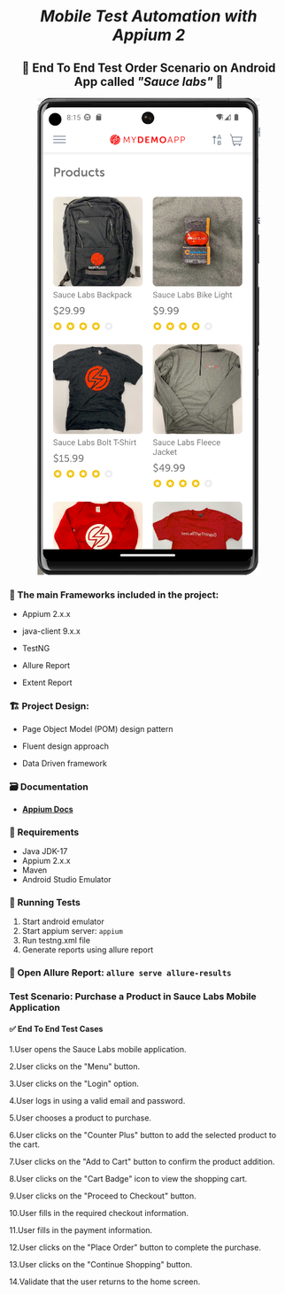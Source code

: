 <div align="center">
 
 #  *Mobile Test Automation with Appium 2* 
## 📱   End To End Test Order Scenario on Android App called *"Sauce labs"*  📱

![img.png](img.png)

 </div>
 
 ### 📝 The main Frameworks included in the project:

 * Appium 2.x.x

 * java-client 9.x.x 
 
 * TestNG
 
 * Allure Report

 * Extent Report
 
 ### 🏗️ Project Design:

 * Page Object Model (POM) design pattern
 
 * Fluent design approach
 
 * Data Driven framework

 
 ### 🗃️ Documentation
* **[Appium Docs](http://appium.io/docs/en/2.0/quickstart/)**
 
 ### 🚧 Requirements

* Java JDK-17 
* Appium 2.x.x
* Maven
* Android Studio Emulator 

 ### 🚀 Running Tests

1. Start android emulator
2. Start appium server: `appium` 
3. Run testng.xml file 
4. Generate reports using allure report


### 📄 Open Allure Report: `allure serve allure-results`


### Test Scenario: Purchase a Product in Sauce Labs Mobile Application
#### ✅ End To End Test Cases

1.User opens the Sauce Labs mobile application.

2.User clicks on the "Menu" button.

3.User clicks on the "Login" option.

4.User logs in using a valid email and password.

5.User chooses a product to purchase.

6.User clicks on the "Counter Plus" button to add the selected product to the cart.

7.User clicks on the "Add to Cart" button to confirm the product addition.

8.User clicks on the "Cart Badge" icon to view the shopping cart.

9.User clicks on the "Proceed to Checkout" button.

10.User fills in the required checkout information.

11.User fills in the payment information.

12.User clicks on the "Place Order" button to complete the purchase.

13.User clicks on the "Continue Shopping" button.

14.Validate that the user returns to the home screen.




 
 







 

